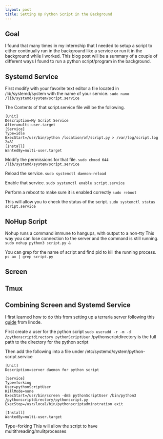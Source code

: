 ```yaml
---
layout: post
title: Setting Up Python Script in the Background
---
```


## Goal
I found that many times in my internship that I needed to setup a script to either continually run in the background like a service or run it in the background while I worked. This blog post will be a summary of a couple of different ways I found to run a python script/program in the background. 

## Systemd Service
First modify with your favorite text editor a file located in /lib/systemd/system with the name of your service.
`sudo nano /lib/systemd/system/script.service`

The Contents of that script.service file will be the following.
```
[Unit]
Description=My Script Service
After=multi-user.target
[Service]
Type=idle
ExecStart=/usr/bin/python /location/of/script.py > /var/log/script.log 2>&1
[Install]
WantedBy=multi-user.target
```

Modify the permissions for that file.
`sudo chmod 644 /lib/systemd/system/script.service`

Reload the service.
`sudo systemctl daemon-reload`

Enable that service.
`sudo systemctl enable script.service`

Perform a reboot to make sure it is enabled correctly
`sudo reboot`

This will allow you to check the status of the script.
`sudo systemctl status script.service`


## NoHup Script
Nohup runs a command immune to hangups, with output to a non-tty
This way you can lose connection to the server and the command is still running.
`sudo nohup python3 script.py &`

You can grep for the name of script and find pid to kill the running process.
`ps ax | grep script.py`


## Screen

## Tmux

## Combining Screen and Systemd Service
I first learned how to do this from setting up a terraria server following this [guide](https://www.linode.com/docs/game-servers/host-a-terraria-server-on-your-linode/) from linode.

First create a user for the python script
`sudo useradd -r -m -d /pythonscriptdirectory pythonScriptUser`
/pythonscriptdirectory is the full path to the directory for the python script

Then add the following into a file under /etc/systemd/system/python-script.service
```
[Unit]
Description=server daemon for python script

[Service]
Type=forking
User=pythonScriptUser
KillMode=none
ExecStart=/usr/bin/screen -dmS pythonScriptUser /bin/python3 /pythonscriptdirectory/pythonscript.py
ExecStop=/usr/local/bin/pythonscriptadminstration exit

[Install]
WantedBy=multi-user.target
```

Type=forking This will allow the script to have multithreading/mulitprocesses